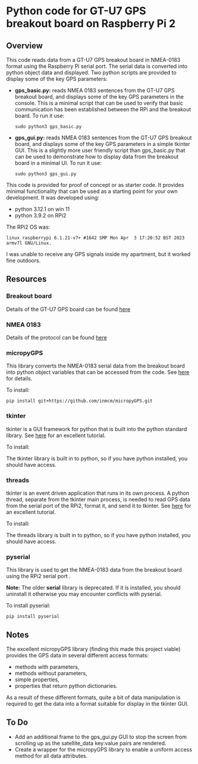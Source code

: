 # Python code for GT-U7 GPS breakout board on Raspberry Pi 2
## Overview
This code reads data from a GT-U7 GPS breakout board in NMEA-0183 format using the Raspberry Pi serial port. The serial data is converted into python object data and displayed. Two python scripts are provided to display some of the key GPS parameters:

- **gps_basic.py:** reads NMEA 0183 sentences from the GT-U7 GPS breakout board, and displays some of the key GPS parameters in the console. This is a minimal script that can be used to verify that basic communication has been established between the RPi and the breakout board. To run it use:

  `sudo python3 gps_basic.py`
  
- **gps_gui.py:** reads NMEA 0183 sentences from the GT-U7 GPS breakout board, and displays some of the key GPS parameters in a simple tkinter GUI. This is a slightly more user friendly script than gps_basic.py that can be used to demonstrate how to display data from the breakout board in a minimal UI. To run it use:

  `sudo python3 gps_gui.py`

This code is provided for proof of concept or as starter code. It provides minimal functionality that can be used as a starting point for your own development. It was developed using:

- python 3.12.1 on win 11
- python 3.9.2 on RPi2

The RPi2 OS was:

`linux raspberrypi 6.1.21-v7+ #1642 SMP Mon Apr  3 17:20:52 BST 2023 armv7l GNU/Linux.`

I was unable to receive any GPS signals inside my apartment, but it worked fine outdoors.

## Resources
### Breakout board
Details of the GT-U7 GPS board can be found [here](https://www.amazon.com/Navigation-Satellite-Compatible-Microcontroller-Geekstory/dp/B07PRGBLX7?th=1.)

### NMEA 0183
Details of the protocol can be found [here](https://www.sparkfun.com/datasheets/GPS/NMEA%20Reference%20Manual-Rev2.1-Dec07.pdf)

### micropyGPS
This library converts the NMEA-0183 serial data from the breakout board into python object variables that can be accessed from the code. See [here](https://github.com/inmcm/micropyGPS) for details.

To install:

`pip install git+https://github.com/inmcm/micropyGPS.git`

### tkinter
tkinter is a GUI framework for python that is built into the python standard library. See [here](https://realpython.com/python-gui-tkinter/) for an excellent tutorial.

To install:

The tkinter library is built in to python, so if you have python installed, you should have access.

### threads
tkinter is an event driven application that runs in its own process. A python thread, separate from the tkinter main process, is needed to read GPS data from the serial port of the RPi2, format it, and send it to tkinter. See [here](https://realpython.com/intro-to-python-threading/) for an excellent tutorial.

To install:

The threads library is built in to python, so if you have python installed, you should have access.

### pyserial
This library is used to get the NMEA-0183 data from the breakout board using the RPi2 serial port . 

**Note:** The older **serial** library is deprecated. If it is installed, you should uninstall it otherwise you may encounter conflicts with pyserial.

To install pyserial:

`pip install pyserial`

## Notes
The excellent micropyGPS library (finding this made this project viable) provides the GPS data in several different access formats:
- methods with parameters,
- methods without parameters,
- simple properties,
- properties that return python dictionaries.

As a result of these different formats, quite a bit of data manipulation is required to get the data into a format suitable for display in the tkinter GUI. 

## To Do
- Add an additional frame to the gps_gui.py GUI to stop the screen from scrolling up as the satellite_data key:value pairs are rendered.
- Create a wrapper for the micropyGPS library to enable a uniform access method for all data attributes.
